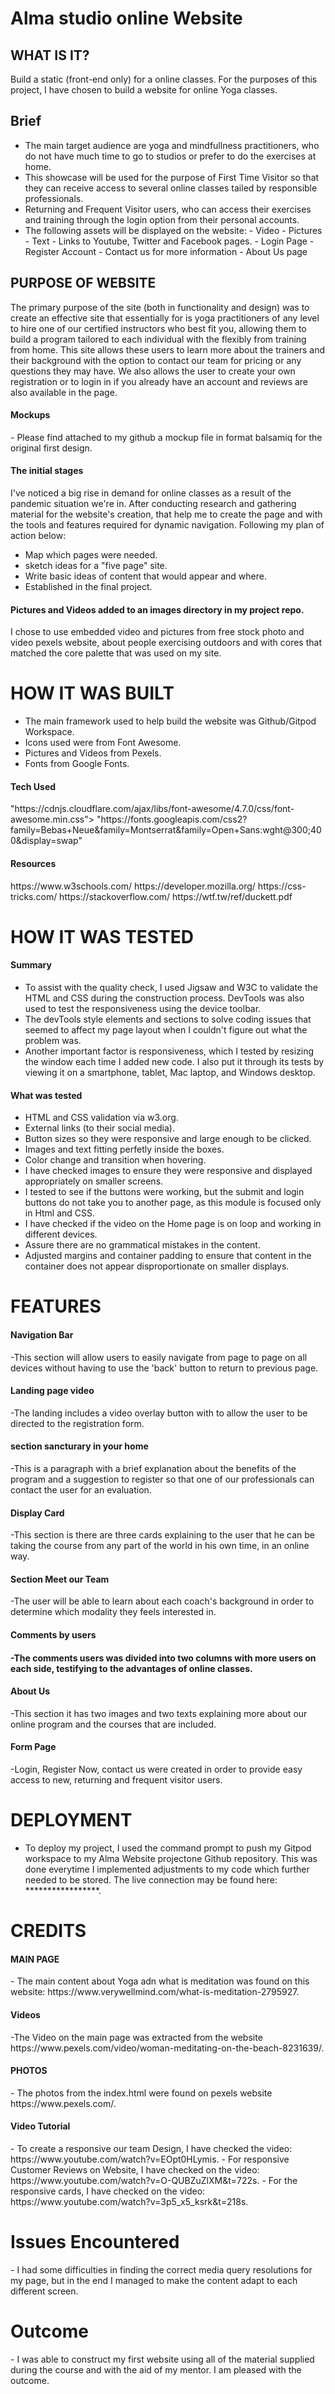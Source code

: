 <h1> Alma studio online Website </h1>


 <h2>WHAT IS IT?</h2>
 
Build a static (front-end only) for a online classes. For the purposes of this project, I have chosen to build a website for online Yoga classes. 

<h2>Brief</h2>

- The main target audience are yoga and mindfullness practitioners,  who do not have much time to go to studios or prefer to do the exercises at home.
- This showcase will be used for the purpose of First Time Visitor so that they can receive access to several online classes tailed by responsible professionals.
- Returning and Frequent Visitor users, who can access their exercises and training through the login option from their personal accounts.
- The following assets will be displayed on the website:
      - Video
      - Pictures
      - Text
      - Links to Youtube, Twitter and Facebook pages.
      - Login Page
      - Register Account
      - Contact us for more information
      - About Us page

 
<h2>PURPOSE OF WEBSITE</h2>
The primary purpose of the site (both in functionality and design) was to create an effective site that essentially for is yoga practitioners of any level to hire one of our certified instructors who best fit you, allowing them to build a program tailored to each individual with the flexibly from training from home.
This site allows these users to learn more about the trainers and their background with the option to contact our team for pricing or any questions they may have. 
We also allows the user to create your own registration or to login in if you already have an account and reviews are also available in the page.

<h4>Mockups</h4>
- Please find attached to my github a mockup file in format balsamiq for the original first design.


<h4>The initial stages</h4>

I've noticed a big rise in demand for online classes as a result of the pandemic situation we're in. After conducting research and gathering material for the website's creation,  that help me to create the page and with the tools and features required for dynamic navigation. Following my plan of action below:


- Map which pages were needed.
- sketch ideas for a "five page" site.
- Write basic ideas of content that would appear and where.
- Established in the final project.
 
<h4>Pictures and Videos added to an images directory in my project repo.</h4> 

I chose to use embedded video and pictures from free stock photo and video pexels website, about people exercising outdoors and with cores that matched the core palette that was used on my site.

<h1>HOW IT WAS BUILT</h1>

- The main framework used to help build the website was Github/Gitpod Workspace.
- Icons used were from Font Awesome. 
- Pictures and Videos from Pexels.
- Fonts from Google Fonts.

<h4>Tech Used</h4>
"https://cdnjs.cloudflare.com/ajax/libs/font-awesome/4.7.0/css/font-awesome.min.css">
"https://fonts.googleapis.com/css2?family=Bebas+Neue&family=Montserrat&family=Open+Sans:wght@300;400&display=swap"


<h4>Resources</h4>
https://www.w3schools.com/ 
https://developer.mozilla.org/
https://css-tricks.com/
https://stackoverflow.com/
https://wtf.tw/ref/duckett.pdf


<h1>HOW IT WAS TESTED</h1>

<h4>Summary</h4>

- To assist with the quality check, I used Jigsaw and W3C to validate the HTML and CSS during the construction process.
DevTools was also used to test the responsiveness using the device toolbar.
- The devTools style elements and sections to solve coding issues that seemed to affect my page layout when I couldn't figure out what the problem was.
- Another important factor is responsiveness, which I tested by resizing the window each time I added new code. I also put it through its tests by viewing it on a smartphone, tablet, Mac laptop, and Windows desktop.

<h4>What was tested</h4>

- HTML and CSS validation via w3.org.
- External links (to their social media).
- Button sizes so they were responsive and large enough to be clicked.
- Images and text fitting perfetly inside the boxes. 
- Color change and transition when hovering.
- I have checked images to ensure they were responsive and displayed appropriately on smaller screens.
- I tested to see if the buttons were working, but the submit and login buttons do not take you to another page, as this module is focused only in Html and CSS.
- I have checked if the video on the Home page is on loop and working in different devices. 
- Assure there are no grammatical mistakes in the content.
- Adjusted margins and container padding to ensure that content in the container does not appear disproportionate on smaller displays.


<h1>FEATURES</h1>

<h4>Navigation Bar</h4>

-This section will allow users to easily navigate from page to page on all devices without having to use the 'back' button to return to previous page.

<h4>Landing page video</h4>

-The landing includes a video overlay button with to allow the user to be directed to the registration form.

<h4>section sancturary in your home</h4>

-This is a paragraph with a brief explanation about the benefits of the program and a suggestion to register so that one of our professionals can contact the user for an evaluation.

<h4>Display Card</h4>

-This section is there are three cards explaining to the user that he can be taking the course from any part of the world in his own time, in an online way.

<h4>Section Meet our Team</h4>

-The user will be able to learn about each coach's background in order to determine which modality they feels interested in.

<h4>Comments by users<h4>

-The comments users was divided into two columns with more users on each side, testifying to the advantages of online classes.

<h4> About Us</h4>

-This section it has two images and two texts explaining more about our online program and the courses that are included.

<h4>Form Page</h4>

-Login, Register Now, contact us were created in order to provide easy access to new, returning and frequent visitor users.



<h1> DEPLOYMENT</h1>

- To deploy my project, I used the command prompt to push my Gitpod workspace to my Alma Website projectone Github repository. This was done everytime I implemented adjustments to my code which further needed to be stored. The live connection may be found here: *****************.

<h1>CREDITS</h1>

<h4>MAIN PAGE</h4>
- The main content about Yoga adn what is meditation was found on this website: https://www.verywellmind.com/what-is-meditation-2795927.

<h4>Videos</h4>
-The Video on the main page was extracted from the website https://www.pexels.com/video/woman-meditating-on-the-beach-8231639/.

<h4>PHOTOS</h4>
- The photos from the index.html were found on pexels  website https://www.pexels.com/.

<h4>Video Tutorial</h4>
- To create a responsive our team Design, I have checked the video: https://www.youtube.com/watch?v=EOpt0HLymis.
- For responsive Customer Reviews on Website, I have checked on the video: https://www.youtube.com/watch?v=O-QUBZuZlXM&t=722s.
- For the responsive cards, I have checked on the video: https://www.youtube.com/watch?v=3p5_x5_ksrk&t=218s. 

<h1>Issues Encountered</h1>
- I had some difficulties in finding the correct media query resolutions for my page, but in the end I managed to make the content adapt to each different screen.


<h1>Outcome</h1>
- I was able to construct my first website using all of the material supplied during the course and with the aid of my mentor. I am pleased with the outcome.


